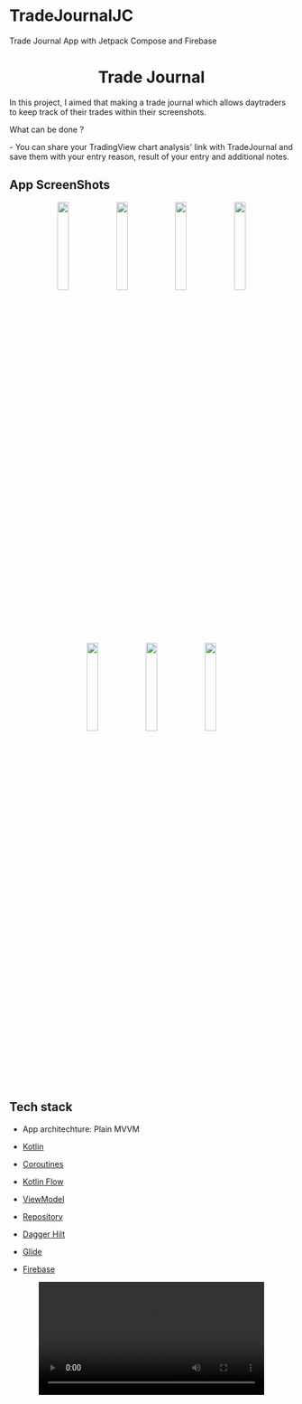 
# TradeJournalJC
Trade Journal App with Jetpack Compose and Firebase

<h1 align="center">Trade Journal</h1>
<p>
	
In this project, I aimed that making a trade journal which allows daytraders to keep track of their trades within their screenshots.
	<p> What can be done ? </p>
	- You can share your TradingView chart analysis' link with TradeJournal and save them with your entry reason, result of your entry and additional notes.

## App ScreenShots



<p align="center">

<img src="/screenshots/login.png" width="20%"/>
<img src="/screenshots/profile.png" width="20%"/>
<img src="/screenshots/choose_avatar.png" width="20%"/>
<img src="/screenshots/pair_dialog.png" width="20%"/>
<img src="/screenshots/bottom_sheet.png" width="20%"/>
<img src="/screenshots/added_analyze_eur_cpy.png" width="20%"/>
<img src="/screenshots/drawer.png" width="20%"/>

</p>

## Tech stack

- App architechture: Plain MVVM

- [Kotlin](https://kotlinlang.org/)

- [Coroutines](https://github.com/Kotlin/kotlinx.coroutines)
  
- [Kotlin Flow](https://https://kotlinlang.org/docs/flow.html)

- [ViewModel](https://developer.android.com/topic/libraries/architecture/viewmodel)
  
- [Repository](https://developer.android.com/topic/architecture/data-layer)

- [Dagger Hilt](https://developer.android.com/training/dependency-injection/hilt-android)

- [Glide](https://github.com/bumptech/glide)

- [Firebase](https://firebase.google.com/)

<div align="center">
  <video src="https://user-images.githubusercontent.com/94565457/224035029-4daf4d2f-4dd3-4105-93de-f1a7d2b458e7.mp4" width=400/>
<div/>